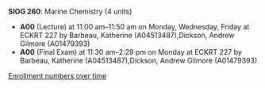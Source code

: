 **SIOG 260**: Marine Chemistry (4 units)

- **A00** (Lecture) at 11:00 am–11:50 am on Monday, Wednesday, Friday at ECKRT 227 by Barbeau, Katherine (A04513487),Dickson, Andrew Gilmore (A01479393)
- **A00** (Final Exam) at 11:30 am–2:29 pm on Monday at ECKRT 227 by Barbeau, Katherine (A04513487),Dickson, Andrew Gilmore (A01479393)

[Enrollment numbers over time](./SIOG260.tsv)
